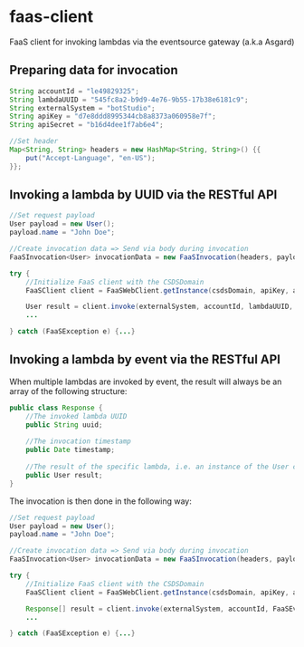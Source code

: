 # faas-client
FaaS client for invoking lambdas via the eventsource gateway (a.k.a Asgard)

## Preparing data for invocation
```java
String accountId = "le49829325";
String lambdaUUID = "545fc8a2-b9d9-4e76-9b55-17b38e6181c9";
String externalSystem = "botStudio";
String apiKey = "d7e8ddd8995344cb8a8373a060958e7f";
String apiSecret = "b16d4dee1f7ab6e4";

//Set header
Map<String, String> headers = new HashMap<String, String>() {{
    put("Accept-Language", "en-US");
}};
```

## Invoking a lambda by UUID via the RESTful API
```java
//Set request payload
User payload = new User();
payload.name = "John Doe";

//Create invocation data => Send via body during invocation
FaaSInvocation<User> invocationData = new FaaSInvocation(headers, payload);

try {
    //Initialize FaaS client with the CSDSDomain
    FaaSClient client = FaaSWebClient.getInstance(csdsDomain, apiKey, apiSecret);

    User result = client.invoke(externalSystem, accountId, lambdaUUID, invocationData, User.class);
    ...

} catch (FaaSException e) {...}
```

## Invoking a lambda by event via the RESTful API
When multiple lambdas are invoked by event, the result will always be an array of the following structure:
```java
public class Response {
    //The invoked lambda UUID
    public String uuid;
    
    //The invocation timestamp
    public Date timestamp;
    
    //The result of the specific lambda, i.e. an instance of the User class
    public User result;
}
```

The invocation is then done in the following way:
```java
//Set request payload
User payload = new User();
payload.name = "John Doe";

//Create invocation data => Send via body during invocation
FaaSInvocation<User> invocationData = new FaaSInvocation(headers, payload);

try {
    //Initialize FaaS client with the CSDSDomain
    FaaSClient client = FaaSWebClient.getInstance(csdsDomain, apiKey, apiSecret);

    Response[] result = client.invoke(externalSystem, accountId, FaaSEvent.DenverPostSurveyEmailTranscript, invocationData, Response[].class);
    ...

} catch (FaaSException e) {...}
```
